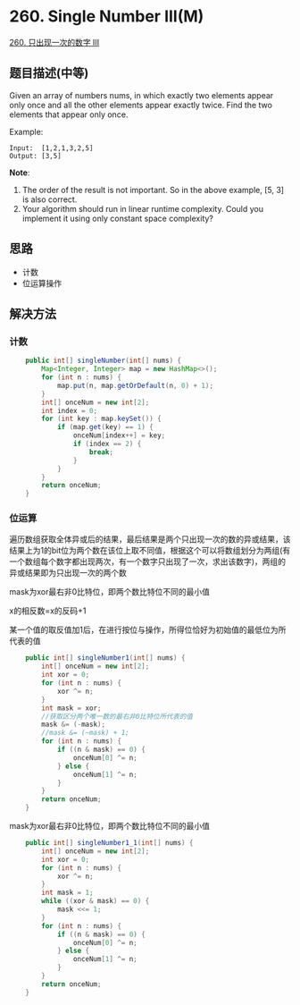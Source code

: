 # 260. Single Number III(M)

[260. 只出现一次的数字 III](https://leetcode-cn.com/problems/single-number-iii/)

## 题目描述(中等)

Given an array of numbers nums, in which exactly two elements appear only once and all the other elements appear exactly twice. Find the two elements that appear only once.

Example:
```
Input:  [1,2,1,3,2,5]
Output: [3,5]
```
**Note**:

1. The order of the result is not important. So in the above example, [5, 3] is also correct.
2. Your algorithm should run in linear runtime complexity. Could you implement it using only constant space complexity?



## 思路

- 计数
- 位运算操作

## 解决方法

### 计数

```java
    public int[] singleNumber(int[] nums) {
        Map<Integer, Integer> map = new HashMap<>();
        for (int n : nums) {
            map.put(n, map.getOrDefault(n, 0) + 1);
        }
        int[] onceNum = new int[2];
        int index = 0;
        for (int key : map.keySet()) {
            if (map.get(key) == 1) {
                onceNum[index++] = key;
                if (index == 2) {
                    break;
                }
            }
        }
        return onceNum;
    }

```

### 位运算

遍历数组获取全体异或后的结果，最后结果是两个只出现一次的数的异或结果，该结果上为1的bit位为两个数在该位上取不同值，根据这个可以将数组划分为两组(有一个数组每个数字都出现两次，有一个数字只出现了一次，求出该数字)，两组的异或结果即为只出现一次的两个数


mask为xor最右非0比特位，即两个数比特位不同的最小值

x的相反数=x的反码+1

某一个值的取反值加1后，在进行按位与操作，所得位恰好为初始值的最低位为所代表的值

```java
    public int[] singleNumber1(int[] nums) {
        int[] onceNum = new int[2];
        int xor = 0;
        for (int n : nums) {
            xor ^= n;
        }
        int mask = xor;
        //获取区分两个唯一数的最右非0比特位所代表的值
        mask &= (-mask);
        //mask &= (~mask) + 1;
        for (int n : nums) {
            if ((n & mask) == 0) {
                onceNum[0] ^= n;
            } else {
                onceNum[1] ^= n;
            }
        }
        return onceNum;
    }
```


mask为xor最右非0比特位，即两个数比特位不同的最小值

```java
    public int[] singleNumber1_1(int[] nums) {
        int[] onceNum = new int[2];
        int xor = 0;
        for (int n : nums) {
            xor ^= n;
        }
        int mask = 1;
        while ((xor & mask) == 0) {
            mask <<= 1;
        }
        for (int n : nums) {
            if ((n & mask) == 0) {
                onceNum[0] ^= n;
            } else {
                onceNum[1] ^= n;
            }
        }
        return onceNum;
    }
```